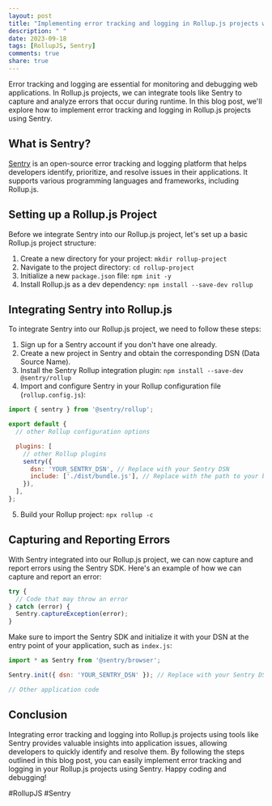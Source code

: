 ```yaml
---
layout: post
title: "Implementing error tracking and logging in Rollup.js projects with tools like Sentry"
description: " "
date: 2023-09-18
tags: [RollupJS, Sentry]
comments: true
share: true
---
```


Error tracking and logging are essential for monitoring and debugging web applications. In Rollup.js projects, we can integrate tools like Sentry to capture and analyze errors that occur during runtime. In this blog post, we'll explore how to implement error tracking and logging in Rollup.js projects using Sentry.

## What is Sentry?

[Sentry](https://sentry.io/) is an open-source error tracking and logging platform that helps developers identify, prioritize, and resolve issues in their applications. It supports various programming languages and frameworks, including Rollup.js.

## Setting up a Rollup.js Project

Before we integrate Sentry into our Rollup.js project, let's set up a basic Rollup.js project structure:

1. Create a new directory for your project: `mkdir rollup-project`
2. Navigate to the project directory: `cd rollup-project`
3. Initialize a new `package.json` file: `npm init -y`
4. Install Rollup.js as a dev dependency: `npm install --save-dev rollup`

## Integrating Sentry into Rollup.js

To integrate Sentry into our Rollup.js project, we need to follow these steps:

1. Sign up for a Sentry account if you don't have one already.
2. Create a new project in Sentry and obtain the corresponding DSN (Data Source Name).
3. Install the Sentry Rollup integration plugin: `npm install --save-dev @sentry/rollup`
4. Import and configure Sentry in your Rollup configuration file (`rollup.config.js`):

```javascript
import { sentry } from '@sentry/rollup';

export default {
  // other Rollup configuration options

  plugins: [
    // other Rollup plugins
    sentry({
      dsn: 'YOUR_SENTRY_DSN', // Replace with your Sentry DSN
      include: ['./dist/bundle.js'], // Replace with the path to your bundled JS file
    }),
  ],
};
```

5. Build your Rollup project: `npx rollup -c`

## Capturing and Reporting Errors

With Sentry integrated into our Rollup.js project, we can now capture and report errors using the Sentry SDK. Here's an example of how we can capture and report an error:

```javascript
try {
  // Code that may throw an error
} catch (error) {
  Sentry.captureException(error);
}
```

Make sure to import the Sentry SDK and initialize it with your DSN at the entry point of your application, such as `index.js`:

```javascript
import * as Sentry from '@sentry/browser';

Sentry.init({ dsn: 'YOUR_SENTRY_DSN' }); // Replace with your Sentry DSN

// Other application code
```

## Conclusion

Integrating error tracking and logging into Rollup.js projects using tools like Sentry provides valuable insights into application issues, allowing developers to quickly identify and resolve them. By following the steps outlined in this blog post, you can easily implement error tracking and logging in your Rollup.js projects using Sentry. Happy coding and debugging!

\#RollupJS #Sentry